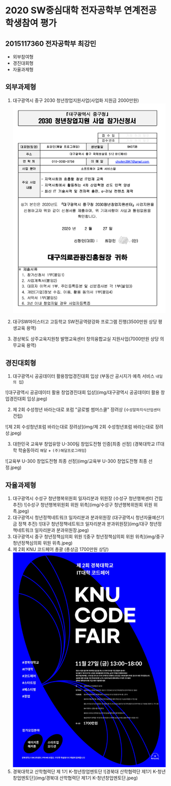 # 2020 SW중심대학 전자공학부 연계전공 학생참여 평가

## 2015117360 전자공학부 최강민
* 외부참여형
* 경진대회형
* 자율과제형

## 외부과제형
1. 대구광역시 중구 2030 청년창업지원사업(사업화 지원금 2000만원)
![중구청_2030_사업_참가신청서](img/중구청_2030_사업_참가신청서.png)

2. 대구SW마이스터고 고등학교 SW전공역량강화 프로그램 진행(3500만원 상당 평생교육 용역)

3. 경상북도 상주교육지원청 발명교육센터 창의융합교실 지원사업(7000만원 상당 의무교육 용역)


## 경진대회형
1. 대구광역시 공공데이터 활용창업경진대회 입상
(부동산 공시지가 예측 서비스 `내일의 집`)  

![대구광역시 공공데이터 활용 창업경진대회 입상](img/대구광역시 공공데이터 활용 창업경진대회 입상.jpeg)

2. 제 2회 수성청년 바라는대로 포럼 "글로벌 썸머스쿨" 장려상
(`수성알파지식산업센터` 건립)

![제 2회 수성청년포럼 바라는대로 장려상](img/제 2회 수성청년포럼 바라는대로 장려상.jpeg)

3. 대한민국 교육부 창업유망 U-300팀 창업도전형 인증[최종 선정]
(경북대학교 IT대학 학술동아리 `해달` + `(주)해달프로그래밍`)

![교육부 U-300 창업도전형 최종 선정](img/교육부 U-300 창업도전형 최종 선정.jpeg)

## 자율과제형
1. 대구광역시 수성구 청년행복위원회 일자리분과 위원장
(수성구 청년행복센터 건립 추진)
![수성구 청년행복위원회 위원 위촉](img/수성구 청년행복위원회 위원 위촉.jpeg)
2. 대구광역시 청년정책네트워크 일자리분과 분과위원장
(대구광역시 청년자율예산기금 정책 추진)
![대구 청년정책네트워크 일자리분과 분과위원장](img/대구 청년정책네트워크 일자리분과 분과위원장.jpeg)
3. 대구광역시 중구 청년정책심의회 위원
![중구 청년정책심의회 위원 위촉](img/중구 청년정책심의회 위원 위촉.jpeg)
4. 제 2회 KNU 코드페어 총괄
(총상금 1700만원 상당)
![제 2회 KNU 코드페어](img/Second_KNU_Codefair.jpeg)
5. 경북대학교 산학협력단 제 1기 K-청년창업멘토단
![경북대 산학협력단 제1기 K-청년창업멘토단](img/경북대 산학협력단 제1기 K-청년창업멘토단.jpeg)
